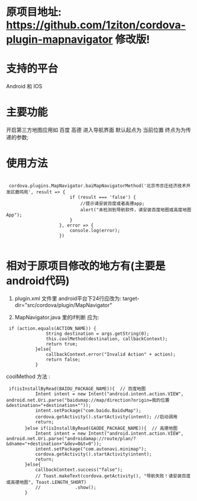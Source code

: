 # 原项目地址: https://github.com/1ziton/cordova-plugin-mapnavigator 修改版!

# 支持的平台
  Android 和 IOS
  
# 主要功能
  开启第三方地图应用如 百度 高德 进入导航界面 默认起点为 当前位置 终点为为传递的参数;

# 使用方法
```

 cordova.plugins.MapNavigator.baiMapNavigatorMethod('北京市亦庄经济技术开发区鹿鸣苑', result => {
                        if (result === 'false') {
                            //提示请安装百度或者高德app;
                            alert("未检测到导航软件，请安装百度地图或高度地图App");
                        }
                    }, error => {
                        console.log(error);
                    })
                          
```
# 相对于原项目修改的地方有(主要是android代码)
 1. plugin.xml 文件里 android平台下24行应改为: target-dir="src/cordova/plugin/MapNavigator"

 2. MapNavigator.java 里的if判断 应为:
 ```
  if (action.equals(ACTION_NAME)) {
                String destination = args.getString(0);
                this.coolMethod(destination, callbackContext);
                return true;
            }else{
                callbackContext.error("Invalid Action" + action);
                return false;
            }
 
 ```
 coolMethod 方法 :
 ```
  if(isInstallByRead(BAIDU_PACKAGE_NAME)){  // 百度地图
            Intent intent = new Intent("android.intent.action.VIEW", android.net.Uri.parse("baidumap://map/direction?origin=我的位置&destination="+destination+""));
            intent.setPackage("com.baidu.BaiduMap");
            cordova.getActivity().startActivity(intent); //启动调用
            return;
        }else if(isInstallByRead(GAODE_PACKAGE_NAME)){  // 高德地图
            Intent intent = new Intent("android.intent.action.VIEW", android.net.Uri.parse("androidamap://route/plan/?&dname="+destination+"&dev=0&t=0"));
            intent.setPackage("com.autonavi.minimap");
            cordova.getActivity().startActivity(intent);
            return;
        }else{
            callbackContext.success("false");
            // Toast.makeText(cordova.getActivity(), "导航失败！请安装百度或高德地图", Toast.LENGTH_SHORT)
            //             .show();
        }
 
 ```
